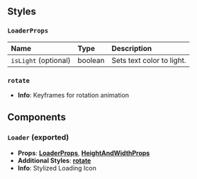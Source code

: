 ## Styles

### `LoaderProps`

| Name | Type | Description                                                          |
| :--- | :--- | :------------------------------------------------------------------- |
| `isLight` (optional) | boolean | Sets text color to light.

### `rotate`
- **Info**: Keyframes for rotation animation

## Components

### `Loader` (exported)
- **Props**: [**LoaderProps**](/docs/dev-docs/frontend/components/atoms/Loader#loaderprops), [**HeightAndWidthProps**](/docs/dev-docs/frontend/components/general-interfaces#heightandwidthprops-exported)
- **Additional Styles**: [**rotate**](/docs/dev-docs/frontend/components/atoms/Loader#rotate)
- **Info**: Stylized Loading Icon
